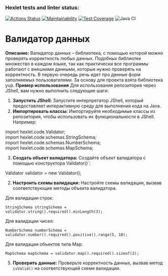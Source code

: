 ### Hexlet tests and linter status:
[![Actions Status](https://github.com/Kagawan/java-project-78/actions/workflows/hexlet-check.yml/badge.svg)](https://github.com/Kagawan/java-project-78/actions)
[![Maintainability](https://api.codeclimate.com/v1/badges/3cc65fc60b1ffdce68ff/maintainability)](https://codeclimate.com/github/Kagawan/java-project-78/maintainability)
[![Test Coverage](https://api.codeclimate.com/v1/badges/3cc65fc60b1ffdce68ff/test_coverage)](https://codeclimate.com/github/Kagawan/java-project-78/test_coverage)
![Java CI](https://github.com/Kagawan/java-project-78/workflows/Java%20CI/badge.svg)

# Валидатор данных
**Описание:**
Валидатор данных – библиотека, с помощью которой можно проверять корректность любых данных. Подобных библиотек множество в каждом языке, так как практически все программы работают с внешними данными, которые нужно проверять на корректность. В первую очередь речь идет про данные форм заполняемых пользователями. За основу для проекта взята библиотека yup.
**Пример использования**
Для использования репозитория через JShell, вам нужно выполнить следующие шаги:
1.  **Запустить JShell:** Запустите интерпретатор JShell, который предоставляет интерактивную среду для выполнения кода на Java.
2.  **Импортировать классы:** Импортируйте необходимые классы из репозитория, чтобы использовать их функциональности в JShell. Например:

  import hexlet.code.Validator;  
  import hexlet.code.schemas.StringSchema;  
  import hexlet.code.schemas.NumberSchema;  
  import hexlet.code.schemas.MapSchema;  

3.  **Создать объект валидатора:** Создайте объект валидатора с помощью конструктора Validator()`:

Validator validator = new Validator();

2.  **Настроить схемы валидации:** Настройте схемы валидации, вызвав соответствующие методы объекта валидатора.

Для валидации строк:

    StringSchema stringSchema = validator.string().required().minLength(3);

Для валидации чисел:

    NumberSchema numberSchema = validator.number().required().positive().range(5, 10);

Для валидации объектов типа Map:

    MapSchema mapSchema = validator.map().required().sizeof(2);

5.  **Проверить данные:** Проверьте корректность данных, вызвав метод `isValid()` на соответствующей схеме валидации. 